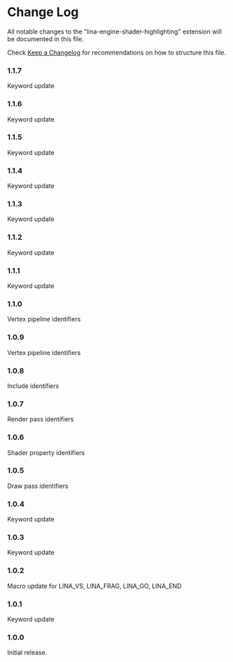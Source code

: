 # Change Log

All notable changes to the "lina-engine-shader-highlighting" extension will be documented in this file.

Check [Keep a Changelog](http://keepachangelog.com/) for recommendations on how to structure this file.


### 1.1.7

Keyword update

### 1.1.6

Keyword update

### 1.1.5

Keyword update

### 1.1.4

Keyword update

### 1.1.3

Keyword update

### 1.1.2

Keyword update

### 1.1.1

Keyword update

### 1.1.0

Vertex pipeline identifiers

### 1.0.9

Vertex pipeline identifiers

### 1.0.8

Include identifiers

### 1.0.7

Render pass identifiers

### 1.0.6

Shader property identifiers

### 1.0.5

Draw pass identifiers

### 1.0.4

Keyword update

### 1.0.3

Keyword update

### 1.0.2

Macro update for LINA_VS, LINA_FRAG, LINA_GO, LINA_END

### 1.0.1

Keyword update

### 1.0.0

Initial release.
